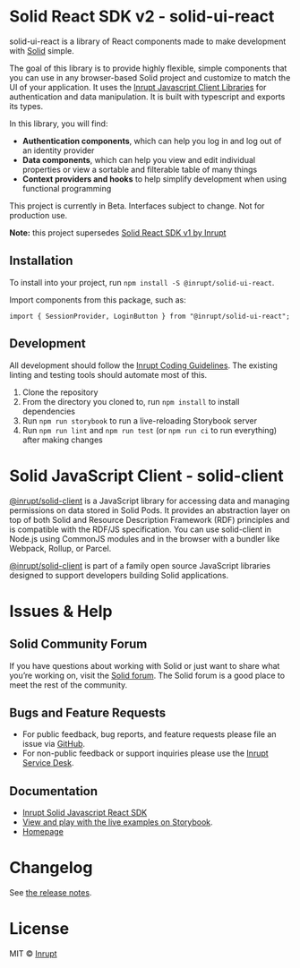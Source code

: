 # Solid React SDK v2 - solid-ui-react
solid-ui-react is a library of React components made to make development with [Solid](https://solidproject.org/) simple.

The goal of this library is to provide highly flexible, simple components that you can use in any browser-based Solid project and customize to match the UI of your application. It uses the [Inrupt Javascript Client Libraries](https://github.com/inrupt/solid-client-js) for authentication and data manipulation. It is built with typescript and exports its types.

In this library, you will find:

- **Authentication components**, which can help you log in and log out of an identity provider
- **Data components**, which can help you view and edit individual properties or view a sortable and filterable table of many things
- **Context providers and hooks** to help simplify development when using functional programming

This project is currently in Beta. Interfaces subject to change. Not for production use.

**Note:** this project supersedes [Solid React SDK v1 by Inrupt](https://github.com/inrupt/solid-react-sdk)

## Installation

To install into your project, run `npm install -S @inrupt/solid-ui-react`.

Import components from this package, such as:

`import { SessionProvider, LoginButton } from "@inrupt/solid-ui-react";`

## Development

All development should follow the [Inrupt Coding Guidelines](https://github.com/inrupt/public-documentation/tree/master/coding-conventions). The existing linting and testing tools should automate most of this.

1. Clone the repository
2. From the directory you cloned to, run `npm install` to install dependencies
3. Run `npm run storybook` to run a live-reloading Storybook server
4. Run `npm run lint` and `npm run test` (or `npm run ci` to run everything) after making changes

# Solid JavaScript Client - solid-client
[@inrupt/solid-client](https://github.com/inrupt/solid-client-js) is a JavaScript library for accessing data and managing permissions on data stored in Solid Pods. It provides an abstraction layer on top of both Solid and Resource Description Framework (RDF) principles and is compatible with the RDF/JS specification. You can use solid-client in Node.js using CommonJS modules and in the browser with a bundler like Webpack, Rollup, or Parcel.

[@inrupt/solid-client](https://github.com/inrupt/solid-client-js) is part of a family open source JavaScript libraries designed to support developers building Solid applications.

# Issues & Help

## Solid Community Forum

If you have questions about working with Solid or just want to share what you’re working on, visit the [Solid forum](https://forum.solidproject.org/). The Solid forum is a good place to meet the rest of the community.

## Bugs and Feature Requests

- For public feedback, bug reports, and feature requests please file an issue via [GitHub](https://github.com/inrupt/solid-ui-react/issues/).
- For non-public feedback or support inquiries please use the [Inrupt Service Desk](https://inrupt.atlassian.net/servicedesk).

## Documentation

- [Inrupt Solid Javascript React SDK](https://docs.inrupt.com/developer-tools/javascript/react-sdk/)
- [View and play with the live examples on Storybook](https://solid-ui-react.docs.inrupt.com).
- [Homepage](https://docs.inrupt.com/)

# Changelog

See [the release notes](https://github.com/inrupt/solid-ui-react/blob/master/CHANGELOG.md).

# License

MIT © [Inrupt](https://inrupt.com)
